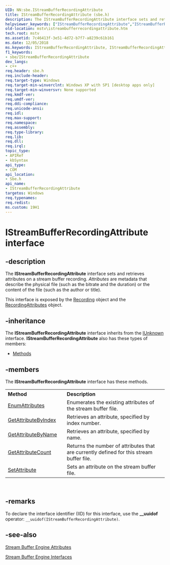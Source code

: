 ```yaml
---
UID: NN:sbe.IStreamBufferRecordingAttribute
title: IStreamBufferRecordingAttribute (sbe.h)
description: The IStreamBufferRecordingAttribute interface sets and retrieves attributes on a stream buffer recording.
helpviewer_keywords: ["IStreamBufferRecordingAttribute","IStreamBufferRecordingAttribute interface [Microsoft TV Technologies]","IStreamBufferRecordingAttribute interface [Microsoft TV Technologies]","described","IStreamBufferRecordingAttributeInterface","mstv.istreambufferrecordingattribute","sbe/IStreamBufferRecordingAttribute"]
old-location: mstv\istreambufferrecordingattribute.htm
tech.root: mstv
ms.assetid: 7c46413f-3e51-4d72-b7f7-a8239c61b161
ms.date: 12/05/2018
ms.keywords: IStreamBufferRecordingAttribute, IStreamBufferRecordingAttribute interface [Microsoft TV Technologies], IStreamBufferRecordingAttribute interface [Microsoft TV Technologies],described, IStreamBufferRecordingAttributeInterface, mstv.istreambufferrecordingattribute, sbe/IStreamBufferRecordingAttribute
f1_keywords:
- sbe/IStreamBufferRecordingAttribute
dev_langs:
- c++
req.header: sbe.h
req.include-header: 
req.target-type: Windows
req.target-min-winverclnt: Windows XP with SP1 [desktop apps only]
req.target-min-winversvr: None supported
req.kmdf-ver: 
req.umdf-ver: 
req.ddi-compliance: 
req.unicode-ansi: 
req.idl: 
req.max-support: 
req.namespace: 
req.assembly: 
req.type-library: 
req.lib: 
req.dll: 
req.irql: 
topic_type:
- APIRef
- kbSyntax
api_type:
- COM
api_location:
- Sbe.h
api_name:
- IStreamBufferRecordingAttribute
targetos: Windows
req.typenames: 
req.redist: 
ms.custom: 19H1
---
```


# IStreamBufferRecordingAttribute interface


## -description



The <b>IStreamBufferRecordingAttribute</b> interface sets and retrieves attributes on a stream buffer recording. <i>Attributes</i> are metadata that describe the physical file (such as the bitrate and the duration) or the content of the file (such as the author or title).

This interface is exposed by the <a href="https://docs.microsoft.com/previous-versions/windows/desktop/mstv/recording-object">Recording</a> object and the <a href="https://docs.microsoft.com/previous-versions/windows/desktop/mstv/recordingattributes-object">RecordingAttributes</a> object.




## -inheritance

The <b xmlns:loc="http://microsoft.com/wdcml/l10n">IStreamBufferRecordingAttribute</b> interface inherits from the <a href="https://docs.microsoft.com/windows/desktop/api/unknwn/nn-unknwn-iunknown">IUnknown</a> interface. <b>IStreamBufferRecordingAttribute</b> also has these types of members:
<ul>
<li><a href="https://docs.microsoft.com/">Methods</a></li>
</ul>

## -members

The <b>IStreamBufferRecordingAttribute</b> interface has these methods.
<table class="members" id="memberListMethods">
<tr>
<th align="left" width="37%">Method</th>
<th align="left" width="63%">Description</th>
</tr>
<tr data="declared;">
<td align="left" width="37%">
<a href="https://docs.microsoft.com/previous-versions/windows/desktop/api/sbe/nf-sbe-istreambufferrecordingattribute-enumattributes">EnumAttributes</a>
</td>
<td align="left" width="63%">
Enumerates the existing attributes of the stream buffer file.

</td>
</tr>
<tr data="declared;">
<td align="left" width="37%">
<a href="https://docs.microsoft.com/previous-versions/dd377126(v=vs.85)">GetAttributeByIndex</a>
</td>
<td align="left" width="63%">
Retrieves an attribute, specified by index number.

</td>
</tr>
<tr data="declared;">
<td align="left" width="37%">
<a href="https://docs.microsoft.com/previous-versions/windows/desktop/api/sbe/nf-sbe-istreambufferrecordingattribute-getattributebyname">GetAttributeByName</a>
</td>
<td align="left" width="63%">
Retrieves an attribute, specified by name.

</td>
</tr>
<tr data="declared;">
<td align="left" width="37%">
<a href="https://docs.microsoft.com/previous-versions/windows/desktop/api/sbe/nf-sbe-istreambufferrecordingattribute-getattributecount">GetAttributeCount</a>
</td>
<td align="left" width="63%">
Returns the number of attributes that are currently defined for this stream buffer file.

</td>
</tr>
<tr data="declared;">
<td align="left" width="37%">
<a href="https://docs.microsoft.com/previous-versions/windows/desktop/api/sbe/nf-sbe-istreambufferrecordingattribute-setattribute">SetAttribute</a>
</td>
<td align="left" width="63%">
Sets an attribute on the stream buffer file.

</td>
</tr>
</table> 


## -remarks



To declare the interface identifier (IID) for this interface, use the <b>__uuidof</b> operator: <code>__uuidof(IStreamBufferRecordingAttribute)</code>.




## -see-also




<a href="https://docs.microsoft.com/previous-versions/windows/desktop/mstv/stream-buffer-engine-attributes">Stream Buffer Engine Attributes</a>



<a href="https://docs.microsoft.com/previous-versions/windows/desktop/mstv/stream-buffer-engine-interfaces">Stream Buffer Engine Interfaces</a>
 

 

